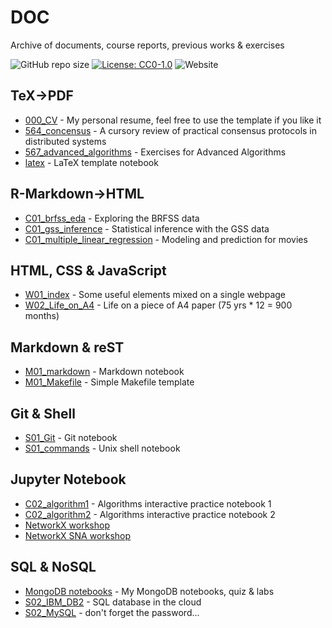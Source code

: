 # DOC
Archive of documents, course reports, previous works & exercises

![GitHub repo size](https://img.shields.io/github/repo-size/neo-mashiro/DOC?label=Doc%20Size&style=social)
[![License: CC0-1.0](https://img.shields.io/badge/License-CC0%201.0-blue.svg?style=plastic)](http://creativecommons.org/publicdomain/zero/1.0/)
![Website](https://img.shields.io/website?down_color=lightgrey&down_message=Offline&label=Website&style=plastic&up_message=Online&url=https%3A%2F%2Fnbviewer.jupyter.org%2Fgithub%2Fneo-mashiro%2FDOC%2Fblob%2Fmaster%2FW01_index.html)

## TeX->PDF
- [000_CV](https://github.com/neo-mashiro/DOC/blob/master/000_CV.pdf) - My personal resume, feel free to use the template if you like it
- [564_concensus](https://github.com/neo-mashiro/DOC/blob/master/564_concensus.pdf) - A cursory review of practical consensus protocols in distributed systems
- [567_advanced_algorithms](https://github.com/neo-mashiro/DOC/blob/master/567_advanced_algorithms.pdf) - Exercises for Advanced Algorithms
- [latex](https://github.com/neo-mashiro/DOC/blob/master/latex.pdf) - LaTeX template notebook

## R-Markdown->HTML
- [C01_brfss_eda](https://nbviewer.jupyter.org/github/neo-mashiro/DOC/blob/master/C01_brfss_eda.html) - Exploring the BRFSS data
- [C01_gss_inference](https://nbviewer.jupyter.org/github/neo-mashiro/DOC/blob/master/C01_gss_inference.html) - Statistical inference with the GSS data
- [C01_multiple_linear_regression](https://nbviewer.jupyter.org/github/neo-mashiro/DOC/blob/master/C01_multiple_linear_regression.html) - Modeling and prediction for movies

## HTML, CSS & JavaScript
- [W01_index](https://nbviewer.jupyter.org/github/neo-mashiro/DOC/blob/master/W01_index.html) - Some useful elements mixed on a single webpage
- [W02_Life_on_A4](https://nbviewer.jupyter.org/github/neo-mashiro/DOC/blob/master/W02_Life_on_A4.html) - Life on a piece of A4 paper (75 yrs * 12 = 900 months)

## Markdown & reST
- [M01_markdown](https://github.com/neo-mashiro/DOC/blob/master/M01_markdown.md) - Markdown notebook
- [M01_Makefile](https://github.com/neo-mashiro/DOC/blob/master/M01_Makefile.md) - Simple Makefile template

## Git & Shell
- [S01_Git](https://github.com/neo-mashiro/DOC/blob/master/S01_Git.sh) - Git notebook
- [S01_commands](https://github.com/neo-mashiro/DOC/blob/master/S01_commands.sh) - Unix shell notebook

## Jupyter Notebook
- [C02_algorithm1](https://nbviewer.jupyter.org/github/neo-mashiro/DOC/blob/master/C02_algorithm1.ipynb) - Algorithms interactive practice notebook 1
- [C02_algorithm2](https://nbviewer.jupyter.org/github/neo-mashiro/DOC/blob/master/C02_algorithm2.ipynb) - Algorithms interactive practice notebook 2
- [NetworkX workshop](https://github.com/neo-mashiro/DOC/blob/master/NetworkX%20workshop/)
- [NetworkX SNA workshop](https://github.com/neo-mashiro/DOC/blob/master/NetworkX%20SNA%20workshop/)

## SQL & NoSQL
- [MongoDB notebooks](https://github.com/neo-mashiro/DOC/blob/master/MongoDB%20notebooks) - My MongoDB notebooks, quiz & labs
- [S02_IBM_DB2](https://github.com/neo-mashiro/DOC/blob/master/S02_IBM%20DB2.ipynb) - SQL database in the cloud
- [S02_MySQL](https://github.com/neo-mashiro/DOC/blob/master/S02_MySQL.sql) - don't forget the password...
